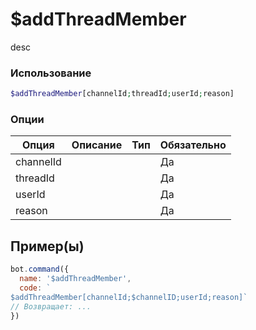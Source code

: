 # $addThreadMember
desc
### Использование
```php
$addThreadMember[channelId;threadId;userId;reason]
```

### Опции

| Опция | Описание | Тип | Обязательно |
|--------|-------------|------|----------|
| channelId |  |  | Да | 
| threadId |  |  | Да | 
| userId |  |  | Да |
| reason |  |  | Да |
## Пример(ы)

```javascript
bot.command({
  name: '$addThreadMember',
  code: `
$addThreadMember[channelId;$channelID;userId;reason]`
// Возвращает: ...
})
```